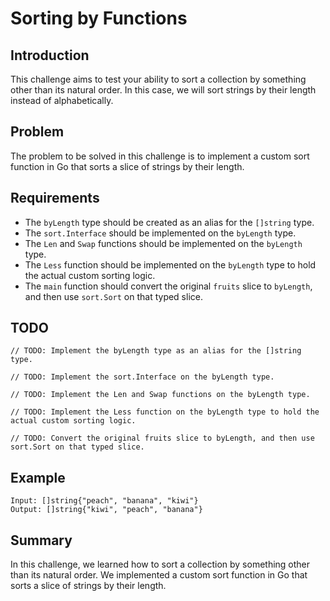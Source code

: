 # Sorting by Functions

## Introduction
This challenge aims to test your ability to sort a collection by something other than its natural order. In this case, we will sort strings by their length instead of alphabetically.

## Problem
The problem to be solved in this challenge is to implement a custom sort function in Go that sorts a slice of strings by their length.

## Requirements
- The `byLength` type should be created as an alias for the `[]string` type.
- The `sort.Interface` should be implemented on the `byLength` type.
- The `Len` and `Swap` functions should be implemented on the `byLength` type.
- The `Less` function should be implemented on the `byLength` type to hold the actual custom sorting logic.
- The `main` function should convert the original `fruits` slice to `byLength`, and then use `sort.Sort` on that typed slice.

## TODO
```
// TODO: Implement the byLength type as an alias for the []string type.

// TODO: Implement the sort.Interface on the byLength type.

// TODO: Implement the Len and Swap functions on the byLength type.

// TODO: Implement the Less function on the byLength type to hold the actual custom sorting logic.

// TODO: Convert the original fruits slice to byLength, and then use sort.Sort on that typed slice.
```

## Example
```
Input: []string{"peach", "banana", "kiwi"}
Output: []string{"kiwi", "peach", "banana"}
```

## Summary
In this challenge, we learned how to sort a collection by something other than its natural order. We implemented a custom sort function in Go that sorts a slice of strings by their length.